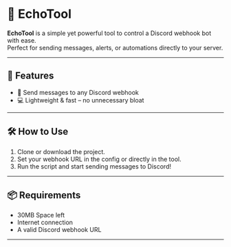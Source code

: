 # 💬 EchoTool

**EchoTool** is a simple yet powerful tool to control a Discord webhook bot with ease.  
Perfect for sending messages, alerts, or automations directly to your server.

---

## 🚀 Features
- 📡 Send messages to any Discord webhook
- 💻 Lightweight & fast – no unnecessary bloat

---

## 🛠️ How to Use
1. Clone or download the project.
2. Set your webhook URL in the config or directly in the tool.
3. Run the script and start sending messages to Discord!

---

## 📦 Requirements
- 30MB Space left
- Internet connection
- A valid Discord webhook URL

---
